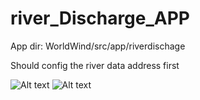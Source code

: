 # river_Discharge_APP

App dir: WorldWind/src/app/riverdischage

Should config the river data address first

![Alt text](https://github.com/bdilab/WorldWind_river_discharge/blob/master/img/img1.PNG "Screenshot 1")
![Alt text](https://github.com/bdilab/WorldWind_river_discharge/blob/master/img/img2.PNG "Screenshot 2")
